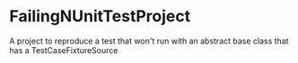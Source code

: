 # FailingNUnitTestProject
A project to reproduce a test that won't run with an abstract base class that has a TestCaseFixtureSource
